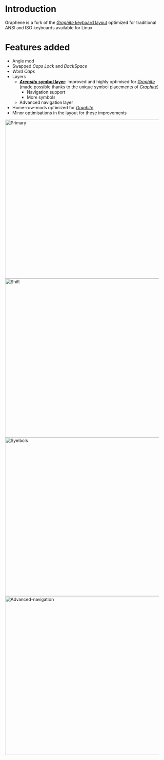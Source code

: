 # Introduction
Graphene is a fork of the [*Graphite* keyboard layout](https://github.com/rdavison/graphite-layout) optimized for traditional ANSI and ISO keyboards available for Linux

# Features added
- Angle mod
- Swapped *Caps Lock* and *BackSpace*
- *Word Caps*
- Layers
  - **[*Arensito* symbol layer](https://www.pvv.org/~hakonhal/main.cgi/keyboard)**: Improved and highly optimised for [*Graphite*](https://github.com/rdavison/graphite-layout) (made possible thanks to the unique symbol placements of [*Graphite*](https://github.com/rdavison/graphite-layout))
    - Navigation support
    - More symbols
  - Advanced navigation layer
- Home-row-mods optimized for [*Graphite*](https://github.com/rdavison/graphite-layout)
- Minor optimisations in the layout for these improvements

<img width="1361" height="521" alt="Primary" src="https://github.com/user-attachments/assets/2a9c79d2-d0c2-4051-9123-387d6625fcc5" />
<img width="1361" height="521" alt="Shift" src="https://github.com/user-attachments/assets/eee2a270-d7f8-4ebb-a700-0384503510df" />
<img width="1361" height="521" alt="Symbols" src="https://github.com/user-attachments/assets/79472661-d60a-4905-a59e-d6645a753821" />
<img width="1361" height="521" alt="Advanced-navigation" src="https://github.com/user-attachments/assets/f24352e5-8164-4493-9ace-4766f7091f2d" />
